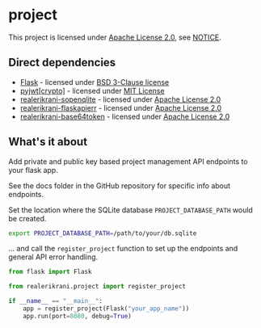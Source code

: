 # project

This project is licensed under [Apache License 2.0](./LICENSE-Apache-2.0), see [NOTICE](./NOTICE).

## Direct dependencies

- [Flask](https://github.com/pallets/flask) - licensed under [BSD 3-Clause license](./LICENSE-BSD-3-Clause-flask)
- [pyjwt[crypto]](https://github.com/jpadilla/pyjwt) - licensed under [MIT License](./LICENSE-MIT-pyjwt)
- [realerikrani-sopenqlite](https://github.com/realerikrani/sopenqlite) - licensed under [Apache License 2.0](./LICENSE-Apache-2.0)
- [realerikrani-flaskapierr](https://github.com/realerikrani/flaskapierr) - licensed under [Apache License 2.0](./LICENSE-Apache-2.0)
- [realerikrani-base64token](https://github.com/realerikrani/base64token) - licensed under [Apache License 2.0](./LICENSE-Apache-2.0)

## What's it about

Add private and public key based project management API endpoints to your flask app.

See the docs folder in the GitHub repository for specific info about endpoints.

Set the location where the SQLite database `PROJECT_DATABASE_PATH` would be created.

```bash
export PROJECT_DATABASE_PATH=/path/to/your/db.sqlite
```

... and call the `register_project` function to set up the endpoints
and general API error handling.

```py
from flask import Flask

from realerikrani.project import register_project

if __name__ == "__main__":
    app = register_project(Flask("your_app_name"))
    app.run(port=8080, debug=True)
```